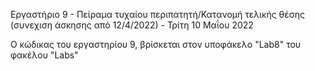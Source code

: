 Εργαστήριο 9 - Πείραμα τυχαίου περιπατητή/Κατανομή τελικής θέσης (συνεχιση άσκησης από 12/4/2022) - Τρίτη 10 Μαΐου 2022

Ο κώδικας του εργαστηρίου 9, βρίσκεται στον υποφάκελο "Lab8" του φακέλου "Labs"
